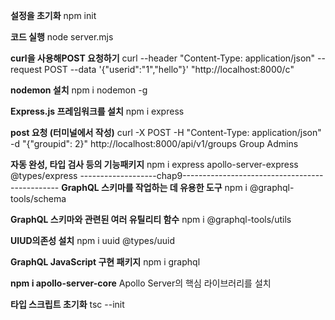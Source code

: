 **설정을 초기화** npm init

**코드 실행** node server.mjs


**curl을 사용해POST 요청하기** curl --header "Content-Type: application/json" --request POST --data '{"userid":"1","hello"}' "http://localhost:8000/c"

**nodemon 설치** npm i nodemon -g


**Express.js 프레임워크를 설치** npm i express


**post 요청 (터미널에서 작성)** curl -X POST -H "Content-Type: application/json" -d "{\"groupid\": 2}" http://localhost:8000/api/v1/groups
Group Admins

**자동 완성, 타입 검사 등의 기능패키지** npm i express apollo-server-express @types/express
-------------------chap9-----------------------------------------------
**GraphQL 스키마를 작업하는 데 유용한 도구** npm i @graphql-tools/schema

 **GraphQL 스키마와 관련된 여러 유틸리티 함수** npm i @graphql-tools/utils

 **UIUD의존성 설치** npm i uuid @types/uuid

**GraphQL JavaScript 구현 패키지** npm i graphql

**npm i apollo-server-core** Apollo Server의 핵심 라이브러리를 설치

**타입 스크립트 초기화** tsc --init
